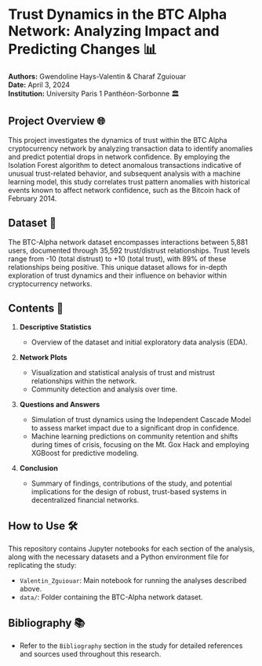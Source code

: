 # Trust Dynamics in the BTC Alpha Network: Analyzing Impact and Predicting Changes 📊

**Authors:** Gwendoline Hays-Valentin & Charaf Zguiouar  
**Date:** April 3, 2024  
**Institution:** University Paris 1 Panthéon-Sorbonne 🏛️

## Project Overview 🌐

This project investigates the dynamics of trust within the BTC Alpha cryptocurrency network by analyzing transaction data to identify anomalies and predict potential drops in network confidence. By employing the Isolation Forest algorithm to detect anomalous transactions indicative of unusual trust-related behavior, and subsequent analysis with a machine learning model, this study correlates trust pattern anomalies with historical events known to affect network confidence, such as the Bitcoin hack of February 2014.

## Dataset 📁

The BTC-Alpha network dataset encompasses interactions between 5,881 users, documented through 35,592 trust/distrust relationships. Trust levels range from -10 (total distrust) to +10 (total trust), with 89% of these relationships being positive. This unique dataset allows for in-depth exploration of trust dynamics and their influence on behavior within cryptocurrency networks.

## Contents 📑

1. **Descriptive Statistics**
   - Overview of the dataset and initial exploratory data analysis (EDA).

2. **Network Plots**
   - Visualization and statistical analysis of trust and mistrust relationships within the network.
   - Community detection and analysis over time.

3. **Questions and Answers**
   - Simulation of trust dynamics using the Independent Cascade Model to assess market impact due to a significant drop in confidence.
   - Machine learning predictions on community retention and shifts during times of crisis, focusing on the Mt. Gox Hack and employing XGBoost for predictive modeling.

4. **Conclusion**
   - Summary of findings, contributions of the study, and potential implications for the design of robust, trust-based systems in decentralized financial networks.

## How to Use 🛠️

This repository contains Jupyter notebooks for each section of the analysis, along with the necessary datasets and a Python environment file for replicating the study:

- `Valentin_Zguiouar`: Main notebook for running the analyses described above.
- `data/`: Folder containing the BTC-Alpha network dataset.

## Bibliography 📚

- Refer to the `Bibliography` section in the study for detailed references and sources used throughout this research.




